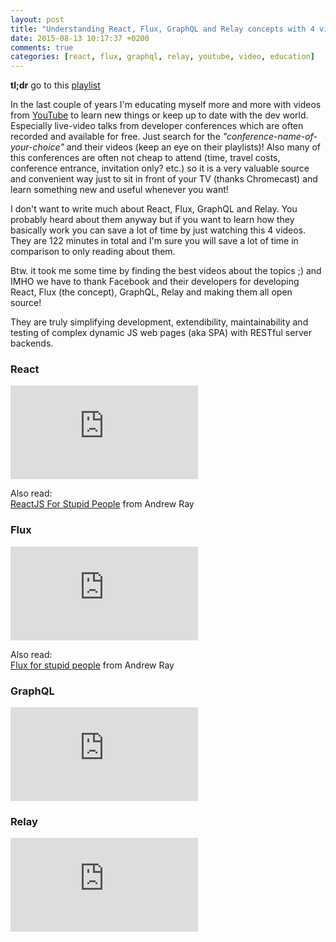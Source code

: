```yaml
---
layout: post
title: "Understanding React, Flux, GraphQL and Relay concepts with 4 videos"
date: 2015-08-13 10:17:37 +0200
comments: true
categories: [react, flux, graphql, relay, youtube, video, education]
---
```


**tl;dr** go to this [playlist](https://www.youtube.com/playlist?list=PL-bL2lHKyPirIeItmZ37XQ5Q-_gOkWkrn)

In the last couple of years I'm educating myself more and more with videos from [YouTube](https://www.youtube.com) to learn new things or keep up to date with the dev world. Especially live-video talks from developer conferences which are often recorded and available for free. <!-- more -->Just search for the *"conference-name-of-your-choice"* and their videos (keep an eye on their playlists)! Also many of this conferences are often not cheap to attend (time, travel costs, conference entrance, invitation only? etc.) so it is a very valuable source and convenient way just to sit in front of your TV (thanks Chromecast) and learn something new and useful whenever you want!

I don't want to write much about React, Flux, GraphQL and Relay. You probably heard about them anyway but if you want to learn how they basically work you can save a lot of time by just watching this 4 videos. They are 122 minutes in total and I'm sure you will save a lot of time in comparison to only reading about them.

Btw.  it took me some time by finding the best videos about the topics ;) and IMHO we have to thank Facebook and their developers for developing React, Flux (the concept), GraphQL, Relay and making them all open source!

They are truly simplifying development, extendibility, maintainability and testing of complex dynamic JS web pages (aka SPA) with RESTful server backends.

### React

<div class="embed-video-container">
<iframe src="https://www.youtube.com/embed/x7cQ3mrcKaY?list=PL-bL2lHKyPirIeItmZ37XQ5Q-_gOkWkrn" frameborder="0" allowfullscreen></iframe>
</div>

Also read:  
[ReactJS For Stupid People](http://blog.andrewray.me/reactjs-for-stupid-people/) from Andrew Ray

### Flux

<div class="embed-video-container">
<iframe src="https://www.youtube.com/embed/i__969noyAM?list=PL-bL2lHKyPirIeItmZ37XQ5Q-_gOkWkrn" frameborder="0" allowfullscreen></iframe>
</div>

Also read:  
[Flux for stupid people](http://blog.andrewray.me/flux-for-stupid-people/) from Andrew Ray

### GraphQL

<div class="embed-video-container">
<iframe src="https://www.youtube.com/embed/9sc8Pyc51uU?list=PL-bL2lHKyPirIeItmZ37XQ5Q-_gOkWkrn" frameborder="0" allowfullscreen></iframe>
</div>

### Relay

<div class="embed-video-container">
<iframe src="https://www.youtube.com/embed/IrgHurBjQbg?list=PL-bL2lHKyPirIeItmZ37XQ5Q-_gOkWkrn" frameborder="0" allowfullscreen></iframe>
</div>